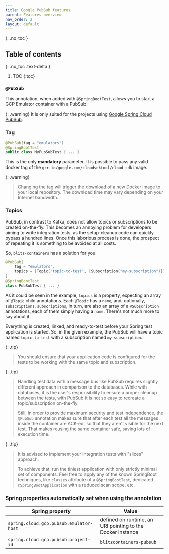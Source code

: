 ```yaml
---
title: Google PubSub features
parent: Features overview
nav_order: 2
layout: default
---
```

{: .no_toc }

## Table of contents
{: .no_toc .text-delta }

1. TOC
{:toc}

### `@PubSub`
This annotation, when added with `@SpringBootTest`, allows you to start a GCP Emulator container with a PubSub.

{: .warning}
It is only suited for the projects using [Google Spring Cloud PubSub](https://cloud.google.com/pubsub/docs/spring).

### Tag
```java
@PubSub(tag = "emulators")
@SpringBootTest
public class MyPubSubTest { ... }
```
This is the only **mandatory** parameter.
It is possible to pass any valid docker tag of the `gcr.io/google.com/cloudsdktool/cloud-sdk` image.

{: .warning}
> Changing the tag will trigger the download of a new Docker image to your local repository.
> The download time may vary depending on your Internet bandwidth.

### Topics
PubSub, in contrast to Kafka, does not allow topics or subscriptions to be created on-the-fly.
This becomes an annoying problem for developers aiming to write integration tests, as the setup-cleanup code can quickly bypass a hundred lines. 
Once this laborious process is done, the prospect of repeating it is something to be avoided at all costs.

So, `blitz-containers` has a solution for you:
```kotlin
@PubSub(
    tag = "emulators",
    topics = [Topic("topic-to-test", [Subscription("my-subscription")])]
)
@SpringBootTest
class PubSubTest { ... }
```

As it could be seen in the example, `topics` is a property, expecting an array of `@Topic` child annotations.
Each `@Topic` has a `name`, and, optionally, `subscriptions`.
`subscriptions`, in turn, are also an array of a `@Subscription` annotations, each of them simply having a `name`.
There's not much more to say about it.

Everything is created, linked, and ready-to-test before your Spring test application is started.
So, in the given example, the PubSub will have a topic named `topic-to-test` with a subscription named `my-subscription`.

{: .tip}
> You should ensure that your application code is configured for the tests to be working with the same topic and subscription.

{: .tip}
> Handling test data with a message bus like PubSub requires slightly different approach in comparison to the databases.
> While with databases, it is the user's responsibility to ensure a proper cleanup between the tests, with PubSub it is not so easy to recreate a topic/subscription on-the-fly.
> 
> Still, in order to provide maximum security and test independence, the `@PubSub` annotation makes sure that after each test all the messages inside the container are ACK-ed, so that they aren't visible for the next test.
> That makes reusing the same container safe, saving lots of execution time.

{: .tip}
> It is advised to implement your integration tests with "slices" approach.
> 
> To achieve that, run the tiniest application with only strictly minimal set of components. 
> Feel free to apply any of the known SpringBoot techniques, like `classes` attribute of a `@SpringBootTest`, dedicated `@SpringBootApplication` with a reduced scan scope, etc.

### Spring properties automatically set when using the annotation

| Spring property                         | Value                                                      |
|-----------------------------------------|------------------------------------------------------------|
| `spring.cloud.gcp.pubsub.emulator-host` | defined on runtime, an URI pointing to the Docker instance |
| `spring.cloud.gcp.pubsub.project-id`    | `blitzcontainers-pubsub`                                   |
